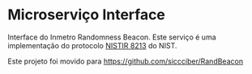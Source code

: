 # Microserviço Interface

Interface do Inmetro Randomness Beacon.  Este serviço é uma implementação do protocolo [NISTIR 8213](https://csrc.nist.gov/projects/interoperable-randomness-beacons) do NIST.

Este projeto foi movido para https://github.com/siccciber/RandBeacon
